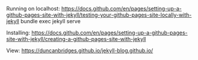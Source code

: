 Running on localhost: 
https://docs.github.com/en/pages/setting-up-a-github-pages-site-with-jekyll/testing-your-github-pages-site-locally-with-jekyll
bundle exec jekyll serve

Installing:
https://docs.github.com/en/pages/setting-up-a-github-pages-site-with-jekyll/creating-a-github-pages-site-with-jekyll


View:
https://duncanbridges.github.io/jekyll-blog.github.io/